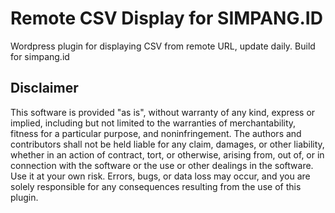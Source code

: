 # Remote CSV Display for SIMPANG.ID
Wordpress plugin for displaying CSV from remote URL, update daily. Build for simpang.id

## Disclaimer
This software is provided "as is", without warranty of any kind, express or implied, including but not limited to the warranties of merchantability, fitness for a particular purpose, and noninfringement. The authors and contributors shall not be held liable for any claim, damages, or other liability, whether in an action of contract, tort, or otherwise, arising from, out of, or in connection with the software or the use or other dealings in the software.
Use it at your own risk. Errors, bugs, or data loss may occur, and you are solely responsible for any consequences resulting from the use of this plugin.
